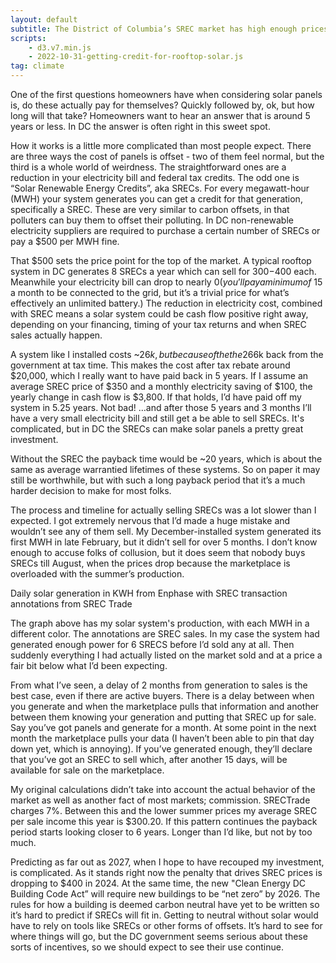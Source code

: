 ```yaml
---
layout: default
subtitle: The District of Columbia’s SREC market has high enough prices to really make a difference
scripts: 
    - d3.v7.min.js
    - 2022-10-31-getting-credit-for-rooftop-solar.js
tag: climate
---
```


One of the first questions homeowners have when considering solar panels is, do these actually pay for themselves? Quickly followed by, ok, but how long will that take? Homeowners want to hear an answer that is around 5 years or less. In DC the answer is often right in this sweet spot.

How it works is a little more complicated than most people expect. There are three ways the cost of panels is offset - two of them feel normal, but the third is a whole world of weirdness. The straightforward ones are a reduction in your electricity bill and federal tax credits. The odd one is “Solar Renewable Energy Credits”, aka SRECs.  For every megawatt-hour (MWH) your system generates you can get a credit for that generation, specifically a SREC. These are very similar to carbon offsets, in that polluters can buy them to offset their polluting. In DC non-renewable electricity suppliers are required to purchase a certain number of SRECs or pay a $500 per MWH fine.

That $500 sets the price point for the top of the market. A typical rooftop system in DC generates 8 SRECs a year which can sell for $300-$400 each. Meanwhile your electricity bill can drop to nearly $0 (you’ll pay a minimum of ~$15 a month to be connected to the grid, but it’s a trivial price for what’s effectively an unlimited battery.) The reduction in electricity cost, combined with SREC means a solar system could be cash flow positive right away, depending on your financing, timing of your tax returns and when SREC sales actually happen.

A system like I installed costs ~$26k, but because of the the 26% tax credit I got ~$6k back from the government at tax time. This makes the cost after tax rebate around $20,000, which I really want to have paid back in 5 years. If I assume an average SREC price of $350 and a monthly electricity saving of $100, the yearly change in cash flow is $3,800. If that holds, I’d have paid off my system in 5.25 years.  Not bad! …and after those 5 years and 3 months I’ll have a very small electricity bill and still get a be able to sell SRECs. It's complicated, but in DC the SRECs can make solar panels a pretty great investment.

Without the SREC the payback time would be ~20 years, which is about the same as average warrantied lifetimes of these systems. So on paper it may still be worthwhile, but with such a long payback period that it’s a much harder decision to make for most folks.

The process and timeline for actually selling SRECs was a lot slower than I expected. I got extremely nervous that I’d made a huge mistake and wouldn’t see any of them sell. My December-installed system generated its first MWH in late February, but it didn’t sell for over 5 months. I don’t know enough to accuse folks of collusion, but it does seem that nobody buys SRECs till August, when the prices drop because the marketplace is overloaded with the summer’s production.
<div id="srec-generation"></div>
<div class="is-size-7 pb-3">Daily solar generation in KWH from Enphase with SREC transaction annotations from SREC Trade</div>

The graph above has my solar system's production, with each MWH in a different color. The annotations are SREC sales. In my case the system had generated enough power for 6 SRECS before I’d sold any at all. Then suddenly everything I had actually listed on the market sold and at a price a fair bit below what I’d been expecting.

From what I’ve seen, a delay of 2 months from generation to sales is the best case, even if there are active buyers. There is a delay between when you generate and when the marketplace pulls that information and another between them knowing your generation and putting that SREC up for sale. Say you’ve got panels and generate for a month. At some point in the next month the marketplace pulls your data (I haven’t been able to pin that day down yet, which is annoying). If you’ve generated enough, they’ll declare that you’ve got an SREC to sell which, after another 15 days, will be available for sale on the marketplace.

My original calculations didn’t take into account the actual behavior of the market as well as another fact of most markets; commission. SRECTrade charges 7%. Between this and the lower summer prices my average SREC per sale income this year is $300.20. If this pattern continues the payback period starts looking closer to 6 years. Longer than I’d like, but not by too much.

Predicting as far out as 2027, when I hope to have recouped my investment, is complicated. As it stands right now the penalty that drives SREC prices is dropping to $400 in 2024. At the same time, the new "Clean Energy DC Building Code Act” will require new buildings to be “net zero” by 2026. The rules for how a building is deemed carbon neutral have yet to be written so it’s hard to predict if SRECs will fit in. Getting to neutral without solar would have to rely on tools like SRECs or other forms of offsets. It’s hard to see for where things will go, but the DC government seems serious about these sorts of incentives, so we should expect to see their use continue.

